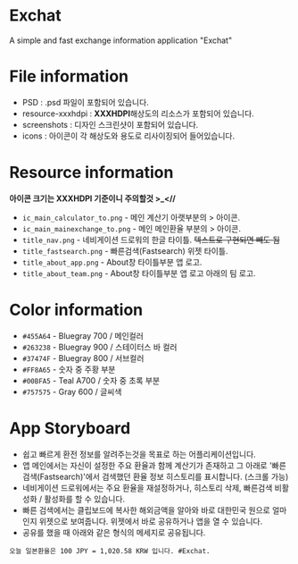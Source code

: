 # Exchat
A simple and fast exchange information application "Exchat"

# File information
* PSD : .psd 파일이 포함되어 있습니다.
* resource-xxxhdpi : <strong>XXXHDPI</strong>해상도의 리소스가 포함되어 있습니다.
* screenshots : 디자인 스크린샷이 포함되어 있습니다.
* icons : 아이콘이 각 해상도와 용도로 리사이징되어 들어있습니다.

# Resource information
<strong> 아이콘 크기는 XXXHDPI 기준이니 주의할것 >_<// </strong>

* `ic_main_calculator_to.png` - 메인 계산기 아랫부분의 > 아이콘.
* `ic_main_mainexchange_to.png` - 메인 메인환율 부분의 > 아이콘.
* `title_nav.png` - 네비게이션 드로워의 한글 타이틀. <s>텍스트로 구현되면 빼도 됨</s>
* `title_fastsearch.png` - 빠른검색(Fastsearch) 위젯 타이틀.
* `title_about_app.png` - About창 타이틀부분 앱 로고.
* `title_about_team.png` - About창 타이틀부분 앱 로고 아래의 팀 로고.

# Color information

* `#455A64` - Bluegray 700 / 메인컬러
* `#263238` - Bluegray 900 / 스테이터스 바 컬러
* `#37474F` - Bluegray 800 / 서브컬러
* `#FF8A65` - 숫자 중 주황 부분
* `#00BFA5` - Teal A700 / 숫자 중 초록 부분
* `#757575` - Gray 600 / 글씨색

# App Storyboard

* 쉽고 빠르게 환전 정보를 알려주는것을 목표로 하는 어플리케이션입니다. <br>
* 앱 메인에서는 자신이 설정한 주요 환율과 함께 계산기가 존재하고 그 아래로 '빠른 검색(Fastsearch)'에서 검색했던 환율 정보 히스토리를 표시합니다. (스크롤 가능)
* 네비게이션 드로워에서는 주요 환율을 재설정하거나, 히스토리 삭제, 빠른검색 비활성화 / 활성화를 할 수 있습니다.
* 빠른 검색에서는 클립보드에 복사한 해외금액을 알아와 바로 대한민국 원으로 얼마인지 위젯으로 보여줍니다. 위젯에서 바로 공유하거나 앱을 열 수 있습니다.
* 공유를 했을 때 아래와 같은 형식의 메세지로 공유됩니다.
~~~
오늘 일본환율은 100 JPY = 1,020.58 KRW 입니다. #Exchat.
~~~
